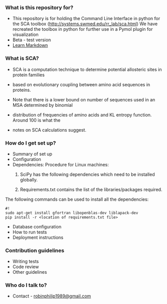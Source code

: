 ### What is this repository for? ###

* This repository is for holding the Command Line Interface in python for the SCA toolbox (http://systems.swmed.edu/rr_lab/sca.html)
We have recreated the toolbox in python for further use in a Pymol plugin for visualization
* Beta - test version
* [Learn Markdown](https://bitbucket.org/tutorials/markdowndemo)


### What is SCA?
* SCA is a computation technique to determine potential allosteric sites in protein families
* based on evolutionary coupling between amino acid sequences in proteins. 

* Note that there is a lower bound on number of sequences used in an MSA determined by binomial
* distribution of frequencies of amino acids and KL entropy function. Around 100 is what the
* notes on SCA calculations suggest. 

### How do I get set up? ###

* Summary of set up
* Configuration
* Dependencies: Procedure for Linux machines:
    1. SciPy has the following dependencies which need to be installed globally.
       
    2. Requirements.txt contains the list of the libraries/packages required. 

The following commands can be used to install all the dependencies:
        
```
#!
sudo apt-get install gfortran libopenblas-dev liblapack-dev
pip install -r <location of requirements.txt file>

```

* Database configuration
* How to run tests
* Deployment instructions

### Contribution guidelines ###

* Writing tests
* Code review
* Other guidelines

### Who do I talk to? ###

* Contact - robinphilip1989@gmail.com
